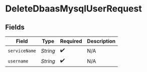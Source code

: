 # DeleteDbaasMysqlUserRequest


## Fields

| Field              | Type               | Required           | Description        |
| ------------------ | ------------------ | ------------------ | ------------------ |
| `serviceName`      | *String*           | :heavy_check_mark: | N/A                |
| `username`         | *String*           | :heavy_check_mark: | N/A                |